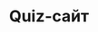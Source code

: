 ---
category: services
title: Quiz-сайт
description: Квиз сайт — это вариант сайта, где основной функционал строится на основе теста или опроса для вовлечения посетителей. Так посетители охотнее превращаются в потенциальных клиентов. Статистика подтверждает, что конструктор quiz помогает увеличить конверсию любого сайта до 20-40 процентов, против обычных 2-5 для стандартных сайтов и лендингов.
image: ../../assets/images/services/quiz.svg
sortIdx: 3
---